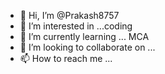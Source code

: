 - 👋 Hi, I’m @Prakash8757
- 👀 I’m interested in ...coding
- 🌱 I’m currently learning ... MCA
- 💞️ I’m looking to collaborate on ...
- 📫 How to reach me ...

<!---
Prakash8757/Prakash8757 is a ✨ special ✨ repository because its `README.md` (this file) appears on your GitHub profile.
You can click the Preview link to take a look at your changes.
--->
